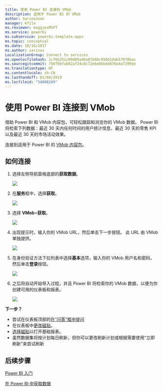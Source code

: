 ```yaml
---
title: 使用 Power BI 连接到 VMob
description: 适用于 Power BI 的 VMob
author: SarinaJoan
manager: kfile
ms.reviewer: maggiesMSFT
ms.service: powerbi
ms.subservice: powerbi-template-apps
ms.topic: conceptual
ms.date: 10/16/2017
ms.author: sarinas
LocalizationGroup: Connect to services
ms.openlocfilehash: 2cf6b351c00d89ad6e87b6bc95661dab57078bac
ms.sourcegitcommit: 750f0bfab02af24c8c72e6e9bbdd876e4a7399de
ms.translationtype: HT
ms.contentlocale: zh-CN
ms.lasthandoff: 01/04/2019
ms.locfileid: "54008249"
---
```

# <a name="connect-to-vmob-with-power-bi"></a>使用 Power BI 连接到 VMob
借助 Power BI 和 VMob 内容包，可轻松跟踪和浏览你的 VMob 数据。 Power BI 将检索下列数据：最近 30 天内任何时间的用户统计信息、最近 30 天的零售 KPI 以及最近 30 天的市场活动效果。

连接到适用于 Power BI 的 [VMob 内容包](https://app.powerbi.com/getdata/services/vmob)。

## <a name="how-to-connect"></a>如何连接
1. 选择左侧导航窗格底部的**获取数据**。
   
    ![](media/service-connect-to-vmob/getdata.png)
2. 在**服务**框中，选择**获取**。
   
   ![](media/service-connect-to-vmob/services.png)
3. 选择 **VMob**\>**获取**。
   
   ![](media/service-connect-to-vmob/vmob.png)
4. 出现提示时，输入你的 VMob URL，然后单击下一步按钮。 此 URL 由 VMob 单独提供。
   
    ![](media/service-connect-to-vmob/params.png)
5. 在身份验证方法下拉列表中选择**基本**选项，输入你的 VMob 用户名和密码，然后单击**登录**按钮。
   
    ![](media/service-connect-to-vmob/creds.png)
6. 之后将自动开始导入过程，并且 Power BI 将检索你的 VMob 数据，以便为你创建可用的仪表板和报表。
   
   ![](media/service-connect-to-vmob/dashboard2.png)

**下一步？**

* 尝试在仪表板顶部的[在“问答”框中提问](consumer/end-user-q-and-a.md)
* 在仪表板中[更改磁贴](service-dashboard-edit-tile.md)。
* [选择磁贴](consumer/end-user-tiles.md)以打开基础报表。
* 虽然数据集将按计划每日刷新，但你可以更改刷新计划或根据需要使用“立即刷新”来尝试刷新

## <a name="next-steps"></a>后续步骤
[Power BI 入门](service-get-started.md)

[在 Power BI 中获取数据](service-get-data.md)


